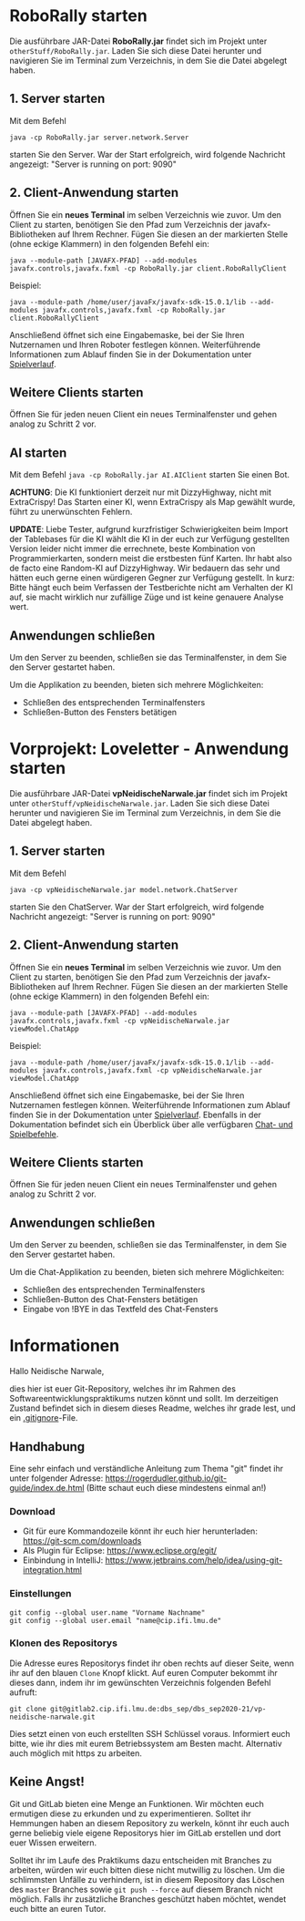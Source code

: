# RoboRally starten

Die ausführbare JAR-Datei **RoboRally.jar** findet sich im Projekt unter `otherStuff/RoboRally.jar`.
Laden Sie sich diese Datei herunter und navigieren Sie im Terminal zum Verzeichnis, in dem Sie die Datei abgelegt haben.
## 1. Server starten
Mit dem Befehl

`java -cp RoboRally.jar server.network.Server`

starten Sie den Server. War der Start erfolgreich, wird folgende Nachricht angezeigt:
"Server is running on port: 9090"

## 2. Client-Anwendung starten
Öffnen Sie ein **neues Terminal** im selben Verzeichnis wie zuvor. Um den Client zu starten, benötigen Sie den Pfad zum Verzeichnis der javafx-Bibliotheken auf Ihrem Rechner. Fügen Sie diesen an der markierten Stelle (ohne eckige Klammern) in den folgenden Befehl ein:

`java --module-path [JAVAFX-PFAD] --add-modules javafx.controls,javafx.fxml -cp RoboRally.jar client.RoboRallyClient`

Beispiel:

`java --module-path /home/user/javaFx/javafx-sdk-15.0.1/lib --add-modules javafx.controls,javafx.fxml -cp RoboRally.jar client.RoboRallyClient`

Anschließend öffnet sich eine Eingabemaske, bei der Sie Ihren Nutzernamen und Ihren Roboter festlegen können. 
Weiterführende Informationen zum Ablauf finden Sie in der Dokumentation unter [Spielverlauf](https://gitlab2.cip.ifi.lmu.de/dbs_sep/dbs_sep2020-21/vp-neidische-narwale/-/wikis/Home/Hauptprojekt/Anwender/Spielverlauf). 


## Weitere Clients starten
Öffnen Sie für jeden neuen Client ein neues Terminalfenster und gehen analog zu Schritt 2 vor.

## AI starten
Mit dem Befehl
`java -cp RoboRally.jar AI.AIClient`
starten Sie einen Bot. 

**ACHTUNG**: Die KI funktioniert derzeit nur mit DizzyHighway, nicht mit ExtraCrispy! Das Starten einer KI, wenn ExtraCrispy als Map gewählt wurde, führt zu unerwünschten Fehlern.

**UPDATE**: Liebe Tester, aufgrund kurzfristiger Schwierigkeiten beim Import der Tablebases für die KI wählt die KI in der euch zur Verfügung gestellten Version leider nicht immer die errechnete, beste Kombination von Programmierkarten, sondern meist die erstbesten fünf Karten. Ihr habt also de facto eine Random-KI auf DizzyHighway. Wir bedauern das sehr und hätten euch gerne einen würdigeren Gegner zur Verfügung gestellt. 
In kurz: Bitte hängt euch beim Verfassen der Testberichte nicht am Verhalten der KI auf, sie macht wirklich nur zufällige Züge und ist keine genauere Analyse wert.

## Anwendungen schließen
Um den Server zu beenden, schließen sie das Terminalfenster, in dem Sie den Server gestartet haben.

Um die Applikation zu beenden, bieten sich mehrere Möglichkeiten:
- Schließen des entsprechenden Terminalfensters
- Schließen-Button des Fensters betätigen







# Vorprojekt: Loveletter - Anwendung starten

Die ausführbare JAR-Datei **vpNeidischeNarwale.jar** findet sich im Projekt unter `otherStuff/vpNeidischeNarwale.jar`.
Laden Sie sich diese Datei herunter und navigieren Sie im Terminal zum Verzeichnis, in dem Sie die Datei abgelegt haben.
## 1. Server starten
Mit dem Befehl

`java -cp vpNeidischeNarwale.jar model.network.ChatServer`

starten Sie den ChatServer. War der Start erfolgreich, wird folgende Nachricht angezeigt:
"Server is running on port: 9090"

## 2. Client-Anwendung starten
Öffnen Sie ein **neues Terminal** im selben Verzeichnis wie zuvor. Um den Client zu starten, benötigen Sie den Pfad zum Verzeichnis der javafx-Bibliotheken auf Ihrem Rechner. Fügen Sie diesen an der markierten Stelle (ohne eckige Klammern) in den folgenden Befehl ein:

`java --module-path [JAVAFX-PFAD] --add-modules javafx.controls,javafx.fxml -cp vpNeidischeNarwale.jar viewModel.ChatApp`

Beispiel:

`java --module-path /home/user/javaFx/javafx-sdk-15.0.1/lib --add-modules javafx.controls,javafx.fxml -cp vpNeidischeNarwale.jar viewModel.ChatApp`

Anschließend öffnet sich eine Eingabemaske, bei der Sie Ihren Nutzernamen festlegen können. 
Weiterführende Informationen zum Ablauf finden Sie in der Dokumentation unter [Spielverlauf](https://gitlab2.cip.ifi.lmu.de/dbs_sep/dbs_sep2020-21/vp-neidische-narwale/-/wikis/Home/Anwender/Spielverlauf). 
Ebenfalls in der Dokumentation befindet sich ein Überblick über alle verfügbaren [Chat- und Spielbefehle](https://gitlab2.cip.ifi.lmu.de/dbs_sep/dbs_sep2020-21/vp-neidische-narwale/-/wikis/Home/Anwender/Spielbefehle).

## Weitere Clients starten
Öffnen Sie für jeden neuen Client ein neues Terminalfenster und gehen analog zu Schritt 2 vor.

## Anwendungen schließen
Um den Server zu beenden, schließen sie das Terminalfenster, in dem Sie den Server gestartet haben.

Um die Chat-Applikation zu beenden, bieten sich mehrere Möglichkeiten:
- Schließen des entsprechenden Terminalfensters
- Schließen-Button des Chat-Fensters betätigen
- Eingabe von !BYE in das Textfeld des Chat-Fensters




# Informationen
Hallo Neidische Narwale,

dies hier ist euer Git-Repository, welches ihr im Rahmen des Softwareentwicklungspraktikums nutzen könnt und sollt. Im derzeitigen Zustand befindet sich in diesem dieses Readme, welches ihr grade lest, und ein [.gitignore](https://git-scm.com/docs/gitignore)-File.

## Handhabung

Eine sehr einfach und verständliche Anleitung zum Thema "git" findet ihr unter folgender Adresse:  https://rogerdudler.github.io/git-guide/index.de.html (Bitte schaut euch diese mindestens einmal an!)

### Download
* Git für eure Kommandozeile könnt ihr euch hier herunterladen: https://git-scm.com/downloads
* Als Plugin für Eclipse: https://www.eclipse.org/egit/
* Einbindung in IntelliJ: https://www.jetbrains.com/help/idea/using-git-integration.html


### Einstellungen

    git config --global user.name "Vorname Nachname"
    git config --global user.email "name@cip.ifi.lmu.de"

### Klonen des Repositorys
Die Adresse eures Repositorys findet ihr oben rechts auf dieser Seite, wenn ihr auf den blauen `Clone` Knopf klickt. 
Auf euren Computer bekommt ihr dieses dann, indem ihr im gewünschten Verzeichnis folgenden Befehl aufruft:

    
    git clone git@gitlab2.cip.ifi.lmu.de:dbs_sep/dbs_sep2020-21/vp-neidische-narwale.git

Dies setzt einen von euch erstellten SSH Schlüssel voraus. Informiert euch bitte, wie ihr dies mit eurem Betriebssystem am Besten macht. Alternativ auch möglich mit https zu arbeiten. 

## Keine Angst!
Git und GitLab bieten eine Menge an Funktionen. Wir möchten euch ermutigen diese zu erkunden und zu experimentieren. Solltet ihr Hemmungen haben an diesem Repository zu werkeln, könnt ihr euch auch gerne beliebig viele eigene Repositorys hier im GitLab erstellen und dort euer Wissen erweitern.

Solltet ihr im Laufe des Praktikums dazu entscheiden mit Branches zu arbeiten, würden wir euch bitten diese nicht mutwillig zu löschen. Um die schlimmsten Unfälle zu verhindern, ist in diesem Repository das Löschen des `master` Branches sowie `git push --force` auf diesem Branch nicht möglich. Falls ihr zusätzliche Branches geschützt haben möchtet, wendet euch bitte an euren Tutor.

